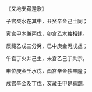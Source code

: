 《又地支藏遁歌》

子宫癸水在其中，丑癸辛金己土同；

寅宫甲木兼丙戊，卯宫乙木独相逢。

辰藏乙戊三分癸，巳中庚金丙戊丛；

午宫丁火并己土，未宫乙己丁共宗。

申位庚金壬水戊，酉宫辛金独丰隆；

戌宫辛金及丁戊，亥藏壬甲是真踪。

